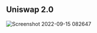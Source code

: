 ## Uniswap 2.0

![Screenshot 2022-09-15 082647](https://user-images.githubusercontent.com/106694506/190404132-eb2da1a4-747a-44ee-9436-c40b017dc7dc.png)
